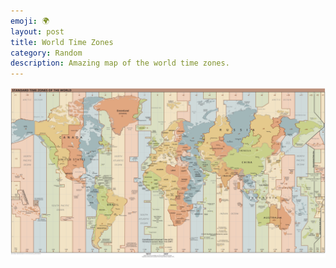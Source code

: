 ```yaml
---
emoji: 🌍
layout: post
title: World Time Zones
category: Random
description: Amazing map of the world time zones.
---
```


[![World Time Zones](world-time-zones.png)](world-time-zones.png)
